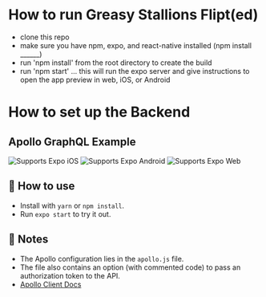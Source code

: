 # How to run Greasy Stallions Flipt(ed)
- clone this repo
- make sure you have npm, expo, and react-native installed (npm install ______)
- run 'npm install' from the root directory to create the build
- run 'npm start' ... this will run the expo server and give instructions to open the app preview in web, iOS, or Android



# How to set up the Backend
## Apollo GraphQL Example

<p>
  <!-- iOS -->
  <img alt="Supports Expo iOS" longdesc="Supports Expo iOS" src="https://img.shields.io/badge/iOS-4630EB.svg?style=flat-square&logo=APPLE&labelColor=999999&logoColor=fff" />
  <!-- Android -->
  <img alt="Supports Expo Android" longdesc="Supports Expo Android" src="https://img.shields.io/badge/Android-4630EB.svg?style=flat-square&logo=ANDROID&labelColor=A4C639&logoColor=fff" />
  <!-- Web -->
  <img alt="Supports Expo Web" longdesc="Supports Expo Web" src="https://img.shields.io/badge/web-4630EB.svg?style=flat-square&logo=GOOGLE-CHROME&labelColor=4285F4&logoColor=fff" />
</p>

## 🚀 How to use

- Install with `yarn` or `npm install`.
- Run `expo start` to try it out.

## 📝 Notes

- The Apollo configuration lies in the `apollo.js` file.
- The file also contains an option (with commented code) to pass an authorization token to the API.
- [Apollo Client Docs](https://www.apollographql.com/docs/react/v3.0-beta/)


